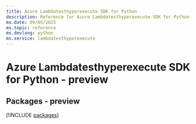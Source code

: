 ```yaml
---
title: Azure Lambdatesthyperexecute SDK for Python
description: Reference for Azure Lambdatesthyperexecute SDK for Python
ms.date: 09/05/2025
ms.topic: reference
ms.devlang: python
ms.service: lambdatesthyperexecute
---
```

# Azure Lambdatesthyperexecute SDK for Python - preview
## Packages - preview
[!INCLUDE [packages](lambdatesthyperexecute-index.md)]